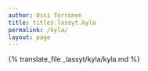 ```yaml
---
author: Ossi Törrönen
title: titles.lassyt.kyla
permalink: /kyla/
layout: page
---
```

{% translate_file _lassyt/kyla/kyla.md %}